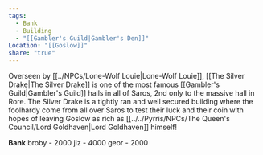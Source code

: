 ```yaml
---
tags:
  - Bank
  - Building
  - "[[Gambler's Guild|Gambler's Den]]"
Location: "[[Goslow]]"
share: "true"
---
```



Overseen by [[../NPCs/Lone-Wolf Louie|Lone-Wolf Louie]], [[The Silver Drake|The Silver Drake]] is one of the most famous [[Gambler's Guild|Gambler's Guild]] halls in all of Saros, 2nd only to the massive hall in Rore. The Silver Drake is a tightly ran and well secured building where the foolhardy come from all over Saros to test their luck and their coin with hopes of leaving Goslow as rich as [[../../Pyrris/NPCs/The Queen's Council/Lord Goldhaven|Lord Goldhaven]] himself!

**Bank**
broby - 2000
jiz - 4000
geor - 2000